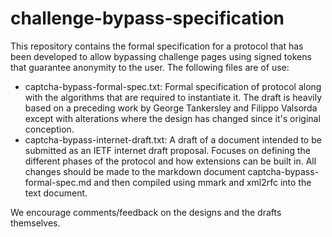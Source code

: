 # challenge-bypass-specification

This repository contains the formal specification for a protocol that has been developed to allow bypassing challenge pages using signed tokens that guarantee anonymity to the user. The following files are of use:

- captcha-bypass-formal-spec.txt: Formal specification of protocol along with the algorithms that are required to instantiate it. The draft is heavily based on a preceding work by George Tankersley and Filippo Valsorda except with alterations where the design has changed since it's original conception.
- captcha-bypass-internet-draft.txt: A draft of a document intended to be submitted as an IETF internet draft proposal. Focuses on defining the different phases of the protocol and how extensions can be built in. All changes should be made to the markdown document captcha-bypass-formal-spec.md and then compiled using mmark and xml2rfc into the text document.

We encourage comments/feedback on the designs and the drafts themselves.